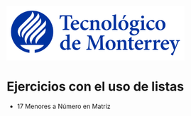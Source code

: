 ![Tec de Monterrey](images/logotecmty.png)
# Ejercicios con el uso de listas

- 17 Menores a Número en Matriz
